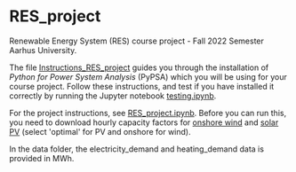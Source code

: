 # RES_project
Renewable Energy System (RES) course project - Fall 2022 Semester Aarhus University.

The file [Instructions_RES_project](https://github.com/martavp/RES_project/blob/master/Instructions_RES_project.pdf) guides you through the installation of *Python for Power System Analysis* (PyPSA) which you will be using for your course project. Follow these instructions, and test if you have installed it correctly by running the Jupyter notebook [testing.ipynb](https://github.com/martavp/RES_project/blob/master/testing.ipynb). 

For the project instructions, see [RES_project.ipynb](https://github.com/martavp/RES_project/blob/master/RES_project.ipynb). Before you can run this, you need to download hourly capacity factors for [onshore wind](https://zenodo.org/record/3253876#.XSiVOEdS8l0) and [solar PV](https://zenodo.org/record/2613651#.XSiVOkdS8l0)  (select 'optimal' for PV and onshore for wind).

In the data folder, the electricity_demand and heating_demand data is provided in MWh.
